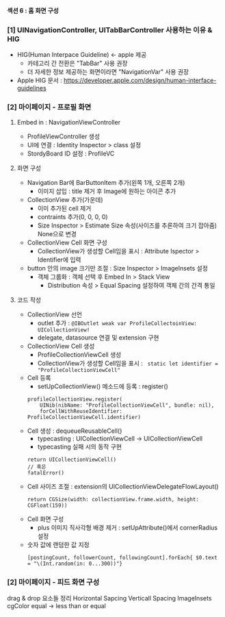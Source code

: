 #### 섹션 6 : 홈 화면 구성

### [1] UINavigationController, UITabBarController 사용하는 이유 & HIG

- HIG(Human Interpace Guideline) <- apple 제공
  - 카테고리 간 전환은 "TabBar" 사용 권장
  - 더 자세한 정보 제공하는 화면이라면 "NavigationVar" 사용 권장
- Apple HIG 문서 : https://developer.apple.com/design/human-interface-guidelines

### [2] 마이페이지 - 프로필 화면

1.  Embed in : NavigationViewController
    - ProfileViewController 생성
    - UI에 연결 : Identity Inspector > class 설정
    - StordyBoard ID 설정 : ProfileVC
2.  화면 구성

    - Navigation Bar에 BarButtonItem 추가(왼쪽 1개, 오른쪽 2개)
      - 이미지 삽입 : title 제거 후 Image에 원하는 아이콘 추가
    - CollectionView 추가(가운데)
      - 이미 추가된 cell 제거
      - contraints 추가(0, 0, 0, 0)
      - Size Inspector > Estimate Size 속성(사이즈를 추론하여 크기 잡아줌) None으로 변경
    - CollectionView Cell 화면 구성
      - CollectionView가 생성할 Cell임을 표시 : Attribute Ispector > Identifier에 입력
    - button 안의 image 크기만 조절 : Size Inspector > ImageInsets 설정
      - 객체 그룹화 : 객체 선택 후 Embed In > Stack View
        - Distribution 속성 > Equal Spacing 설정하여 객체 간의 간격 통일

3.  코드 작성

    - CollectionView 선언
      - outlet 추가 : `@IBOutlet weak var ProfileCollectoinView: UICollectionView!`
      - delegate, datasource 연결 및 extension 구현
    - CollectionView Cell 생성
      - ProfileCollectionViewCell 생성
      - CollectionView가 생성할 Cell임을 표시 : ` static let identifier = "ProfileCollectionViewCell"`
    - Cell 등록
      - setUpCollectionView() 메소드에 등록 : register()
      ```
      profileCollectionView.register(
          UINib(nibName: "ProfileCollectionViewCell", bundle: nil),
          forCellWithReuseIdentifier: ProfileCollectionViewCell.identifier)
      ```
    - Cell 생성 : dequeueReusableCell()
      - typecasting : UICollectionViewCell -> UICollectionViewCell
      - typecasting 실패 시의 동작 구현
      ```
      return UICollectionViewCell()
      // 혹은
      fatalError()
      ```
    - Cell 사이즈 조절 : extension의 UICollectionViewDelegateFlowLayout()
      ```
      return CGSize(width: collectionView.frame.width, height: CGFloat(159))
      ```
    - Cell 화면 구성
      - plus 이미지 직사각형 배경 제거 : setUpAttribute()에서 cornerRadius 설정
    - 숫자 값에 랜덤한 값 지정
      ```
      [postingCount, followerCount, followingCount].forEach{ $0.text = "\(Int.random(in: 0...300))"}
      ```

### [2] 마이페이지 - 피드 화면 구성

drag & drop 요소들 정리
Horizontal Sapcing
Verticall Spacing
ImageInsets
cgColor
equal -> less than or equal
